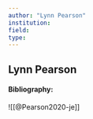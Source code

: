 ```yaml
---
author: "Lynn Pearson"
institution:
field:
type:
---
```


## Lynn Pearson
#### Bibliography:

![[@Pearson2020-je]]
